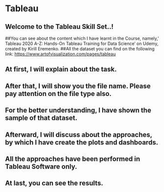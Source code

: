 # Tableau

## Welcome to the Tableau Skill Set..!

##You can see about the content which I have learnt in the Course, namely,’ Tableau 2020 A-Z: Hands-On Tableau Training for Data Science’ on Udemy, created by Kirill Eremenko. 
##All the dataset you can find on the following link: https://www.artofvisualization.com/pages/tableau

## At first, I will explain about the task.
## After that, I will show you the file name. Please pay attention on the file type also.
## For the better understanding, I have shown the sample of that dataset.
## Afterward, I will discuss about the approaches, by which I have create the plots and dashboards.
## All the approaches have been performed in Tableau Software only.
## At last, you can see the results.